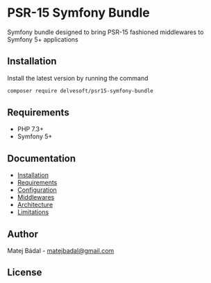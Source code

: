 # PSR-15 Symfony Bundle
Symfony bundle designed to bring PSR-15 fashioned middlewares to Symfony 5+ applications
## Installation
Install the latest version by running the command
```bash
composer require delvesoft/psr15-symfony-bundle
```
## Requirements
- PHP 7.3+
- Symfony 5+
## Documentation
- [Installation](docs/01-installation.md#installation)
- [Requirements](docs/01-installation.md#requirements)
- [Configuration](docs/02-configuration.md)
- [Middlewares](docs/03-middlewares.md)
- [Architecture](docs/04-architecture.md)
- [Limitations](docs/05-limitations.md)
## Author
Matej Bádal - matejbadal@gmail.com
## License